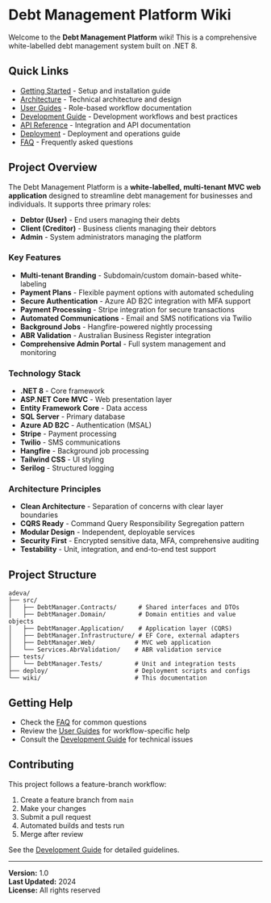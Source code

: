 # Debt Management Platform Wiki

Welcome to the **Debt Management Platform** wiki! This is a comprehensive white-labelled debt management system built on .NET 8.

## Quick Links

- [Getting Started](Getting-Started.md) - Setup and installation guide
- [Architecture](Architecture.md) - Technical architecture and design
- [User Guides](User-Guides.md) - Role-based workflow documentation
- [Development Guide](Development-Guide.md) - Development workflows and best practices
- [API Reference](API-Reference.md) - Integration and API documentation
- [Deployment](Deployment.md) - Deployment and operations guide
- [FAQ](FAQ.md) - Frequently asked questions

## Project Overview

The Debt Management Platform is a **white-labelled, multi-tenant MVC web application** designed to streamline debt management for businesses and individuals. It supports three primary roles:

- **Debtor (User)** - End users managing their debts
- **Client (Creditor)** - Business clients managing their debtors
- **Admin** - System administrators managing the platform

### Key Features

- **Multi-tenant Branding** - Subdomain/custom domain-based white-labeling
- **Payment Plans** - Flexible payment options with automated scheduling
- **Secure Authentication** - Azure AD B2C integration with MFA support
- **Payment Processing** - Stripe integration for secure transactions
- **Automated Communications** - Email and SMS notifications via Twilio
- **Background Jobs** - Hangfire-powered nightly processing
- **ABR Validation** - Australian Business Register integration
- **Comprehensive Admin Portal** - Full system management and monitoring

### Technology Stack

- **.NET 8** - Core framework
- **ASP.NET Core MVC** - Web presentation layer
- **Entity Framework Core** - Data access
- **SQL Server** - Primary database
- **Azure AD B2C** - Authentication (MSAL)
- **Stripe** - Payment processing
- **Twilio** - SMS communications
- **Hangfire** - Background job processing
- **Tailwind CSS** - UI styling
- **Serilog** - Structured logging

### Architecture Principles

- **Clean Architecture** - Separation of concerns with clear layer boundaries
- **CQRS Ready** - Command Query Responsibility Segregation pattern
- **Modular Design** - Independent, deployable services
- **Security First** - Encrypted sensitive data, MFA, comprehensive auditing
- **Testability** - Unit, integration, and end-to-end test support

## Project Structure

```
adeva/
├── src/
│   ├── DebtManager.Contracts/      # Shared interfaces and DTOs
│   ├── DebtManager.Domain/         # Domain entities and value objects
│   ├── DebtManager.Application/    # Application layer (CQRS)
│   ├── DebtManager.Infrastructure/ # EF Core, external adapters
│   ├── DebtManager.Web/           # MVC web application
│   └── Services.AbrValidation/    # ABR validation service
├── tests/
│   └── DebtManager.Tests/         # Unit and integration tests
├── deploy/                        # Deployment scripts and configs
└── wiki/                          # This documentation
```

## Getting Help

- Check the [FAQ](FAQ.md) for common questions
- Review the [User Guides](User-Guides.md) for workflow-specific help
- Consult the [Development Guide](Development-Guide.md) for technical issues

## Contributing

This project follows a feature-branch workflow:
1. Create a feature branch from `main`
2. Make your changes
3. Submit a pull request
4. Automated builds and tests run
5. Merge after review

See the [Development Guide](Development-Guide.md) for detailed guidelines.

---

**Version:** 1.0  
**Last Updated:** 2024  
**License:** All rights reserved

